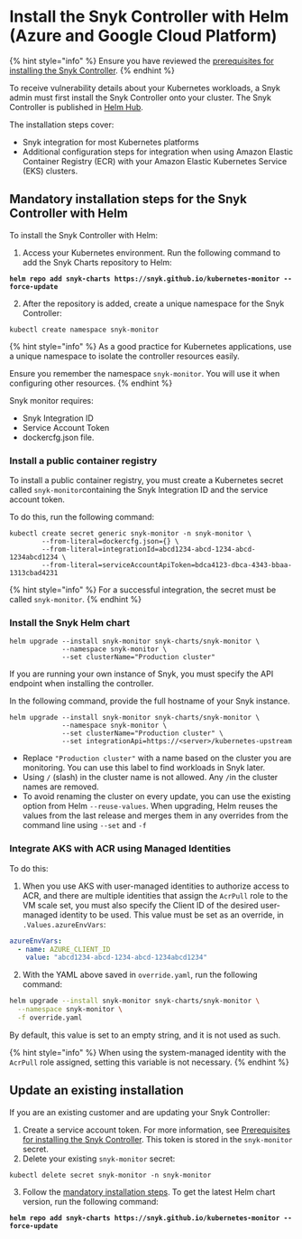 # Install the Snyk Controller with Helm (Azure and Google Cloud Platform)

{% hint style="info" %}
Ensure you have reviewed the [prerequisites for installing the Snyk Controller](./#prerequisites-for-installing-the-snyk-controller).
{% endhint %}

To receive vulnerability details about your Kubernetes workloads, a Snyk admin must first install the Snyk Controller onto your cluster. The Snyk Controller is published in [Helm Hub](https://hub.helm.sh/charts/snyk/snyk-monitor).

The installation steps cover:

* Snyk integration for most Kubernetes platforms
* Additional configuration steps for integration when using Amazon Elastic Container Registry (ECR) with your Amazon Elastic Kubernetes Service (EKS) clusters.

## Mandatory installation steps for the Snyk Controller with Helm

To install the Snyk Controller with Helm:

1. Access your Kubernetes environment. Run the following command to add the Snyk Charts repository to Helm:

<pre><code><strong>helm repo add snyk-charts https://snyk.github.io/kubernetes-monitor --force-update
</strong></code></pre>

2. After the repository is added, create a unique namespace for the Snyk Controller:

```
kubectl create namespace snyk-monitor
```

{% hint style="info" %}
As a good practice for Kubernetes applications, use a unique namespace to isolate the controller resources easily.

Ensure you remember the namespace `snyk-monitor`. You will use it when configuring other resources.
{% endhint %}

Snyk monitor requires:

* Snyk Integration ID
* Service Account Token
* dockercfg.json file.

### Install a public container registry

To install a public container registry, you must create a Kubernetes secret called `snyk-monitor`containing the Snyk Integration ID and the service account token.

To do this, run the following command:

```
kubectl create secret generic snyk-monitor -n snyk-monitor \
        --from-literal=dockercfg.json={} \
        --from-literal=integrationId=abcd1234-abcd-1234-abcd-1234abcd1234 \
        --from-literal=serviceAccountApiToken=bdca4123-dbca-4343-bbaa-1313cbad4231
```

{% hint style="info" %}
For a successful integration, the secret must be called `snyk-monitor`.
{% endhint %}

### Install the Snyk Helm chart

```
helm upgrade --install snyk-monitor snyk-charts/snyk-monitor \
             --namespace snyk-monitor \
             --set clusterName="Production cluster"
```

If you are running your own instance of Snyk, you must specify the API endpoint when installing the controller.

In the following command, provide the full hostname of your Snyk instance.

```
helm upgrade --install snyk-monitor snyk-charts/snyk-monitor \
             --namespace snyk-monitor \
             --set clusterName="Production cluster" \
             --set integrationApi=https://<server>/kubernetes-upstream
```

* Replace `"Production cluster"` with a name based on the cluster you are monitoring. You can use this label to find workloads in Snyk later.
* Using `/` (slash) in the cluster name is not allowed. Any `/`in the cluster names are removed.
* To avoid renaming the cluster on every update, you can use the existing option from Helm `--reuse-values`. When upgrading, Helm reuses the values from the last release and merges them in any overrides from the command line using `--set` and `-f`

### Integrate AKS with ACR using Managed Identities

To do this:

1. When you use AKS with user-managed identities to authorize access to ACR, and there are multiple identities that assign the `AcrPull` role to the VM scale set, you must also specify the Client ID of the desired user-managed identity to be used. This value must be set as an override, in `.Values.azureEnvVars`:

```yaml
azureEnvVars:
  - name: AZURE_CLIENT_ID
    value: "abcd1234-abcd-1234-abcd-1234abcd1234"
```

2. With the YAML above saved in `override.yaml`, run the following command:

```bash
helm upgrade --install snyk-monitor snyk-charts/snyk-monitor \
  --namespace snyk-monitor \
  -f override.yaml
```

By default, this value is set to an empty string, and it is not used as such.

{% hint style="info" %}
When using the system-managed identity with the `AcrPull` role assigned, setting this variable is not necessary.
{% endhint %}

## Update an existing installation

If you are an existing customer and are updating your Snyk Controller:

1. Create a service account token. For more information, see [Prerequisites for installing the Snyk Controller](./#prerequisites-for-installing-the-snyk-controller). This token is stored in the `snyk-monitor` secret.
2. Delete your existing `snyk-monitor` secret:

```shell
kubectl delete secret snyk-monitor -n snyk-monitor
```

3. Follow the [mandatory installation steps](install-the-snyk-controller-with-helm-azure-and-google-cloud-platform.md#mandatory-installation-steps-for-the-snyk-controller-with-helm). To get the latest Helm chart version, run the following command:

<pre><code><strong>helm repo add snyk-charts https://snyk.github.io/kubernetes-monitor --force-update
</strong></code></pre>
